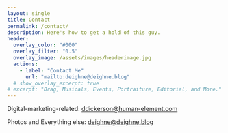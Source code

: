 ```yaml
---
layout: single
title: Contact
permalink: /contact/
description: Here's how to get a hold of this guy.
header:
  overlay_color: "#000"
  overlay_filter: "0.5"
  overlay_image: /assets/images/headerimage.jpg
  actions:
    - label: "Contact Me"
      url: "mailto:deighne@deighne.blog"
  # show_overlay_excerpt: true
# excerpt: "Drag, Musicals, Events, Portraiture, Editorial, and More."
---
```


Digital-marketing-related: [ddickerson@human-element.com](mailto:ddickerson@human-element.com)

Photos and Everything else: [deighne@deighne.blog](mailto:deighne@deighne.blog)